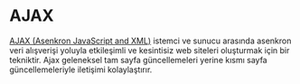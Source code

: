 # AJAX

[AJAX (Asenkron JavaScript and XML)](https://developer.mozilla.org/en-US/docs/AJAX) istemci ve sunucu arasında asenkron veri alışverişi yoluyla etkileşimli ve kesintisiz web siteleri oluşturmak için bir tekniktir. Ajax geleneksel tam sayfa güncellemeleri yerine kısmı sayfa güncellemeleriyle iletişimi kolaylaştırır.
